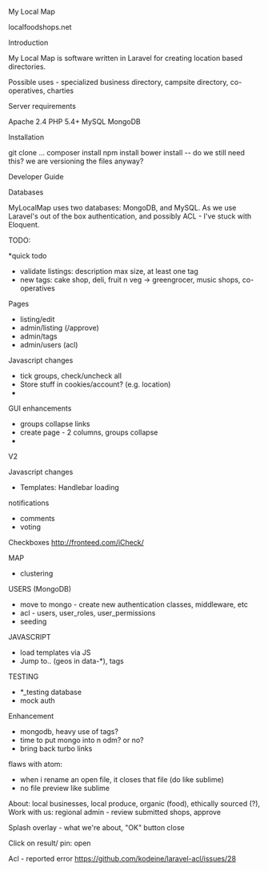 My Local Map

localfoodshops.net

Introduction

My Local Map is software written in Laravel for creating location based directories.

Possible uses - specialized business directory, campsite directory, co-operatives, charties

Server requirements

Apache 2.4
PHP 5.4+
MySQL
MongoDB

Installation

git clone ...
composer install
npm install
bower install -- do we still need this? we are versioning the files anyway?

Developer Guide

Databases

MyLocalMap uses two databases: MongoDB, and MySQL. As we use Laravel's out of the box
authentication, and possibly ACL - I've stuck with Eloquent.






TODO:

*quick todo
- validate listings: description max size, at least one tag
- new tags: cake shop, deli, fruit n veg -> greengrocer, music shops, co-operatives

Pages

- listing/edit
- admin/listing (/approve)
- admin/tags
- admin/users (acl)


Javascript changes
- tick groups, check/uncheck all
- Store stuff in cookies/account? (e.g. location)
-

GUI enhancements
- groups collapse links
- create page - 2 columns, groups collapse
-



V2

Javascript changes
- Templates: Handlebar loading

notifications

- comments
- voting

Checkboxes
http://fronteed.com/iCheck/

MAP
- clustering

USERS (MongoDB)
- move to mongo - create new authentication classes, middleware, etc
- acl - users, user_roles, user_permissions
- seeding

JAVASCRIPT
- load templates via JS
- Jump to.. (geos in data-*), tags

TESTING
- *_testing database
- mock auth

Enhancement

- mongodb, heavy use of tags?
- time to put mongo into n odm? or no?
- bring back turbo links










flaws with atom:
- when i rename an open file, it closes that file (do like sublime)
- no file preview like sublime



About: local businesses, local produce, organic (food), ethically sourced (?),
Work with us: regional admin - review submitted shops, approve

Splash overlay - what we're about, "OK" button close



Click on result/ pin: open


Acl - reported error
https://github.com/kodeine/laravel-acl/issues/28
